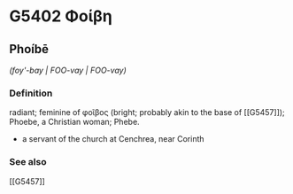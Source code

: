 # G5402 Φοίβη

## Phoíbē

_(foy'-bay | FOO-vay | FOO-vay)_

### Definition

radiant; feminine of φοῖβος (bright; probably akin to the base of [[G5457]]); Phoebe, a Christian woman; Phebe.

- a servant of the church at Cenchrea, near Corinth

### See also

[[G5457]]

